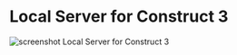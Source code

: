 # Local Server for Construct 3

![screenshot](https://raw.githubusercontent.com/el3um4s/local-server-for-construct-3/master/altro/screenshot.JPG)
Local Server for Construct 3
